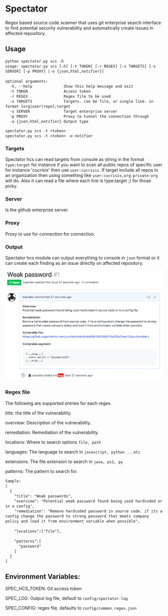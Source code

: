 # Spectator

Regex based source code scanner that uses git enterprise search interface to find potential security vulnerability and
automatically create issues in affected repository.

## Usage

```
python spectator.py scs -h
usage: spectator.py scs [-h] [-t TOKEN] [-r REGEX] [-x TARGETS] [-s SERVER] [-p PROXY] [-o {json,html,notifier}]

optional arguments:
  -h, --help              Show this help message and exit
  -t TOKEN                Access token
  -r REGEX                Regex file to be used
  -x TARGETS              Targets. can be file, or single line. in format [org|user|repo];target
  -s SERVER               Target enterprise server
  -p PROXY                Proxy to tunnel the connection through
  -o {json,html,notifier} Output type
```

```
spectator.py scs -t <token>
spectator.py scs -t <token> -o notifier
```

### Targets

Spectator hcs can read targets from console as string in the format `type;target` for instance if you want to scan
all public repos of specific user for instance 'cucrisis' then use `user:cucrisis`. If target include all repos in an organization then
using something like `user:cucrisis,org:private-org` will do. Also it can read a file where each line is type:target ;) for those picky.

### Server

Is the github enterprise server.

### Proxy

Proxy to use for connection for connection.

### Output

Spectator hcs module can output everything to console in `json` format or it can create each finding as an issue directly on affected repository.

![issue](https://github.com/cucrisis/spectator/blob/master/ref/issue.png?raw=true)

### Regex file
The following are supported entries for each regex.

title: the title of the vulnerability.

overview: Description of the vulnerability.

remediation: Remediation of the vulnerability.

locations: Where to search options ```file, path```

languages: The language to search in ```javascript, python ...etc```

extensions: The file extension to search in ```java, ps1, py```

patterns: The pattern to search for.


```
Sample:
[
  {
    "title": "Weak passwords",
    "overview": "Potential weak password found being used hardcoded or in a config",
    "remediation": "Remove hardcoded password in source code. if its a config change the password to strong password that meets company policy and load it from environment variable when possible",

    "locations":["file"],

    "patterns":[
      "password"
    ]
  }
]
```



## Environment Variables:

SPEC_HCS_TOKEN: Git access token

SPEC_LOG: Output log file, default to ```config/spectator.log```

SPEC_CONFIG: regex file, defaults to ```config/common.regex.json```


